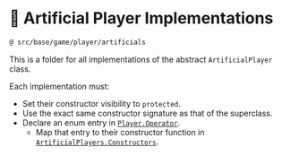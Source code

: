 
# 🤖 Artificial Player Implementations

```txt
@ src/base/game/player/artificials
```

This is a folder for all implementations of the abstract `ArtificialPlayer` class.

Each implementation must:

- Set their constructor visibility to `protected`.
- Use the exact same constructor signature as that of the superclass.
- Declare an enum entry in [`Player.Operator`](../Player.ts).
  - Map that entry to their constructor function in [`ArtificialPlayers.Constructors`](../ArtificialPlayer.ts).

